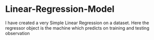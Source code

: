 # Linear-Regression-Model
I have created a very Simple Linear Regression on a dataset. Here the regressor object is the machine which predicts on training and testing observation
